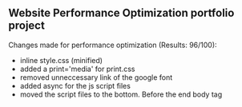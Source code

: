 ## Website Performance Optimization portfolio project

Changes made for performance optimization (Results: 96/100):

- inline style.css (minified)
- added a print='media' for print.css
- removed unneccessary link of the google font
- added async for the js script files
- moved the script files to the bottom. Before the end body tag

